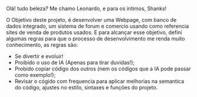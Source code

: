 Olá! tudo beleza?
Me chamo Leonardo, e para os intimos, Shanks!

O Objetivo deste projeto, é desenvolver uma Webpage, com banco de dados integrado, um sistema de forum e comercio usando como referencia sites de venda de produtos usados.	
E para alcançar esse objetivo, defini algumas regras para que o processo de desenvolvimento me renda muito conhecimento, as regras são:

- Se divertir e evoluir!
- Proibido o uso de IA (Apenas para tirar duvidas!);
- Probido copiar código dos outros (nem os códigos que a IA pode passar como exemplo!);
- Revisar o cógido com frequencia para aplicar melhorias na semantica do código, ajustes no estilo, sintaxes e funções do projeto.
